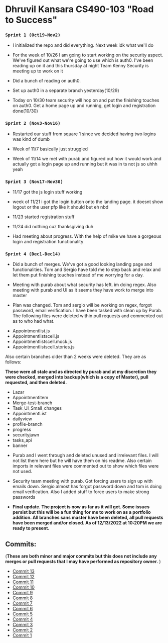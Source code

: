 
#                           Dhruvil Kansara CS490-103 "Road to Success"

### ```Sprint 1 (Oct19-Nov2)```
+ I initialized the repo and did everything. Next week idk what we'll do

+ For the week of 10/26 I am going to start working on the security aspect. We've figured out what we're going to use
which is auth0. I've been reading up on it and this thursday at night Team Kenny Security is meeting up to work on it

+ Did a bunch of reading on auth0.

+ Set up auth0 in a separate branch yesterday(10/29)

+ Today on 10/30 team security will hop on and put the finishing touches on auth0. Get a home page up and running, get login and registration done(10/30)

### ```Sprint 2 (Nov3-Nov16)```
+ Restarted our stuff from square 1 since we decided having two logins was kind of dumb

+ Week of 11/7 basically just struggled

+ Week of 11/14 we met with purab and figured out how it would work and actually got a login page up and running but it was in ts not js so uhhh yeah

### ```Sprint 3 (Nov17-Nov30)```
+ 11/17 got the js login stuff working

+ week of 11/21 i got the login button onto the landing page. it doesnt show logout or the user pfp like it should but eh nbd
+ 11/23 started registration stuff

+ 11/24 did nothing cuz thanksgiving duh

+ Had meeting about progress. With the help of mike we have a gorgeous login and registration functionality

### ```Sprint 4 (Dec1-Dec14)```
+ Did a bunch of merges. We've got a good looking landing page and functionalities. Tom and Sergio have told me to step back and relax and let them put finishing touches instead of me worrying for a day.

+ Meeting with purab about what security has left. im doing regex. Also meeting with purab and UI as it seems they have work to merge into master

+ Plan was changed. Tom and sergio will be working on regex, forgot password, email verification. I have been tasked with clean up by Purab. The following files were deleted within pull requests and commented out as to who had what.
- Appointmentlist.js
- Appointmentlistscell.js
- Appointmentlistscell.mock.js
- Appointmentlistscell.stories.js

Also certain branches older than 2 weeks were deleted. They are as follows:

**These were all stale and as directed by purab and at my discretion they were checked, merged into backup(which is a copy of Master), pull requested, and then deleted.**
- Lazar
- Appointmentitem
- Merge-test-branch
- Task_UI_Small_changes
- AppointmentList
- dailyview
- profile-branch
- progress
- securityjawn
- tasks_api
- banner

+ Purab and I went through and deleted unused and irrelevant files. I will not list them here but he will have them on his readme. Also certain imports in relevant files were commented out to show which files were not used.

+ Security team meeting with purab. Got forcing users to sign up with emails down. Sergio almost has forgot password down and tom is doing email verification. Also I added stuff to force users to make strong passwords
+ **Final update. The project is now as far as it will get. Some issues persist but this will be a fun thing for me to work on as a portfolio addition. All branches sans master have been deleted, all pull requests have been merged and/or closed. As of 12/13/2022 at 10:20PM we are ready to present.**

## Commits:
(**These are both minor and major commits but this does not include any merges or pull requests that I may have performed as repository owner.** )
  * [Commit 13](https://github.com/dhruvilk/Road-To-Success/commit/a8324dec9bc8202e1547b7cdecc6905a9e223d9e)
  * [Commit 12](https://github.com/dhruvilk/Road-To-Success/commit/ff83e065b4ebbf08e8107ac13999f5d433a8b563)
  * [Commit 11](https://github.com/dhruvilk/Road-To-Success/commit/3b8ab4c8b05e71178a37e1ef8fe21858fa452d8f)
  * [Commit 10](https://github.com/dhruvilk/Road-To-Success/commit/70793898f2fee75ef593e4ea79e1804d17326e58)
  * [Commit 9](https://github.com/dhruvilk/Road-To-Success/commit/c1abfa79f23a99def216e7414d95b316c215d019)
  * [Commit 8](https://github.com/dhruvilk/Road-To-Success/commit/ff6aa50224acbb4622ab6c20a124a6cfcd7c65bb)
  * [Commit 7](https://github.com/dhruvilk/Road-To-Success/commit/f4dfd82887df817605bc7bc55e7f246d945596a9)
  * [Commit 6](https://github.com/dhruvilk/Road-To-Success/commit/9c500aba76af0414f4d17bde5de46fb3f7944748)
  * [Commit 5](https://github.com/dhruvilk/Road-To-Success/commit/2769bd201465de0aee50d5b854687935978f0658)
  * [Commit 4](https://github.com/dhruvilk/Road-To-Success/commit/2d34846621a84562519c0e60bb2b8e45586c634a)
  * [Commit 3](https://github.com/dhruvilk/Road-To-Success/commit/baaf91f6fbe5831e01d14e480b5128d6924bc359)
  * [Commit 2](https://github.com/dhruvilk/Road-To-Success/commit/a87ee356f02013eef03841a8a88b051d93dea6a9)
  * [Commit 1](https://github.com/dhruvilk/Road-To-Success/commit/a02025bf9473eaedb6d3ea682513df5121ab91b3)
